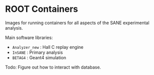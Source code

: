 ROOT Containers
===============

Images for running containers for all aspects of the SANE experimental 
analysis.


Main software libraries:

 - `Analyzer_new` : Hall C replay engine
 - `InSANE` : Primary analysis
 - `BETAG4` : Geant4 simulation

Todo: Figure out how to interact with database.

